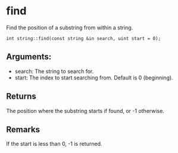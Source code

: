 # find
Find the position of a substring from within a string.

`int string::find(const string &in search, uint start = 0);`

## Arguments:
* search: The string to search for.
* start: The index to start searching from. Default is 0 (beginning).

## Returns
The position where the substring starts if found, or -1 otherwise.

## Remarks
If the start is less than 0, -1 is returned.
